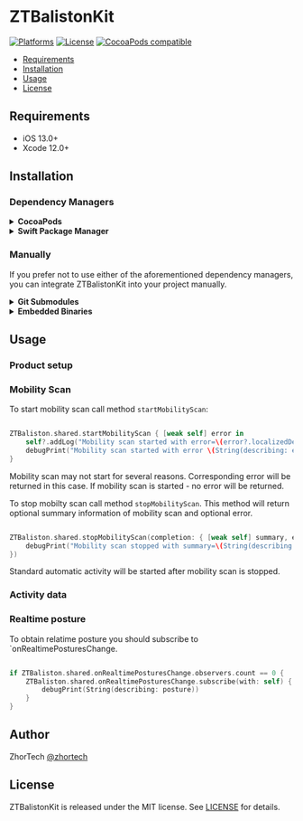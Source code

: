 # ZTBalistonKit

[![Platforms](https://img.shields.io/cocoapods/p/ZTBalistonKit.svg)](https://cocoapods.org/pods/ZTBalistonKit)
[![License](https://img.shields.io/cocoapods/l/ZTBalistonKit)](https://raw.githubusercontent.com/zhortech/ztbalistontkit-ios-sdk/main/LICENSE)
[![CocoaPods compatible](https://img.shields.io/cocoapods/v/ZTBalistonKit.svg)](https://cocoapods.org/pods/ZTBalistonKit)

- [Requirements](#requirements)
- [Installation](#installation)
- [Usage](#usage)
- [License](#license)

## Requirements

- iOS 13.0+
- Xcode 12.0+

## Installation

### Dependency Managers
<details>
  <summary><strong>CocoaPods</strong></summary>

[CocoaPods](http://cocoapods.org) is a dependency manager for Cocoa projects. You can install it with the following command:

```bash
$ gem install cocoapods
```

To integrate ZTBalistonKit into your Xcode project using CocoaPods, specify it in your `Podfile`:

```ruby
source 'https://github.com/CocoaPods/Specs.git'
platform :ios, '13.0'
use_frameworks!

pod 'ZTBalistonKit', :git => "https://github.com/zhortech/ztbalistonkit-ios-sdk.git"
```
Please add post install script at the end of `Podfile` if there is problem to use  library:

```ruby
post_install do |installer|
    installer.pods_project.targets.each do |target|
      target.build_configurations.each do |config|
        config.build_settings['BUILD_LIBRARY_FOR_DISTRIBUTION'] = 'YES'
      end
    end
  end
```

Then, run the following command:

```bash
$ pod install
```

</details>

<details>
  <summary><strong>Swift Package Manager</strong></summary>

To use ZTBalistonKit as a [Swift Package Manager](https://swift.org/package-manager/) package just add the following in your Package.swift file.

``` swift
// swift-tools-version:5.3

import PackageDescription

let package = Package(
    name: "ZTBalistonKit",
    dependencies: [
        .package(url: "https://github.com/zhortech/ztbalistonkit-ios-sdk.git", .upToNextMajor(from: "1.0.0"))
    ],
    targets: [
        .target(name: "ZTBalistonKit", dependencies: ["ZTBalistonKit"])
    ]
)
```
</details>

### Manually

If you prefer not to use either of the aforementioned dependency managers, you can integrate ZTBalistonKit into your project manually.

<details>
  <summary><strong>Git Submodules</strong></summary><p>

- Open up Terminal, `cd` into your top-level project directory, and run the following command "if" your project is not initialized as a git repository:

```bash
$ git init
```

- Add ZTBalistonKit as a git [submodule](http://git-scm.com/docs/git-submodule) by running the following command:

```bash
$ git submodule add https://github.com/zhortech/ztbalistonkit-ios-sdk.git
$ git submodule update --init --recursive
```

- Open the new `ZTBalistonKit` folder, and drag the `ZTBalistonKit.xcframework` into the Project Navigator of your application's Xcode project.

    > It should appear nested underneath your application's blue project icon. Whether it is above or below all the other Xcode groups does not matter.

- Next, select your application project in the Project Navigator (blue project icon) to navigate to the target configuration window and select the application target under the "Targets" heading in the sidebar.
- In the tab bar at the top of that window, open the "General" panel.
- Click on the `+` button under the "Embedded Binaries" section.
- You will see `ZTBalistonKit.framework` nested inside a `Products` folder.

    > It does not matter which `Products` folder you choose from.

- Select the `ZTBalistonKit.framework`.

- And that's it!

> The `ZTBalistonKit.framework` is automagically added as a target dependency, linked framework and embedded framework in a copy files build phase which is all you need to build on the simulator and a device.

</p></details>

<details>
  <summary><strong>Embedded Binaries</strong></summary><p>

- Download the latest release from https://github.com/zhortech/ztbalistonkit-ios-sdk/releases
- Next, select your application project in the Project Navigator (blue project icon) to navigate to the target configuration window and select the application target under the "Targets" heading in the sidebar.
- In the tab bar at the top of that window, open the "General" panel.
- Click on the `+` button under the "Embedded Binaries" section.
- Add the downloaded `ZTBalistonKit.framework`.
- And that's it!

</p></details>

## Usage

### Product setup

### Mobility Scan

To start mobility scan call method `startMobilityScan`:
```swift

ZTBaliston.shared.startMobilityScan { [weak self] error in
    self?.addLog("Mobility scan started with error=\(error?.localizedDescription ?? "-")")
    debugPrint("Mobility scan started with error \(String(describing: error) ?? "")")
}

```

Mobility scan may not start for several reasons. Corresponding error will be returned in this case. If mobility scan is started - no error will be returned.

To stop mobilty scan call method `stopMobilityScan`. This method will return optional summary information of mobility scan and optional error. 

```swift

ZTBaliston.shared.stopMobilityScan(completion: { [weak self] summary, error in
    debugPrint("Mobility scan stopped with summary=\(String(describing: summary)), error=\(error?.localizedDescription ?? "")")
})

```

Standard automatic activity will be started after mobility scan is stopped. 

### Activity data

### Realtime posture 
To obtain relatime posture you should subscribe to `onRealtimePosturesChange.
```swift

if ZTBaliston.shared.onRealtimePosturesChange.observers.count == 0 {
    ZTBaliston.shared.onRealtimePosturesChange.subscribe(with: self) { (posture) in
        debugPrint(String(describing: posture))
    }
}

```

## Author

ZhorTech [@zhortech](https://twitter.com/zhortech)

## License

ZTBalistonKit is released under the MIT license. See [LICENSE](https://github.com/zhortech/ztbalistonkit-ios-sdk.git/blob/master/LICENSE) for details.
